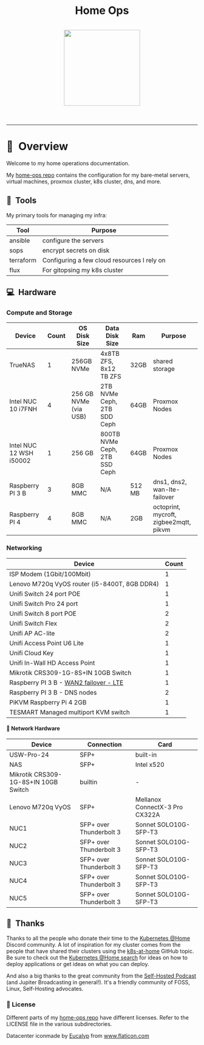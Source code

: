 <h1 align="center">
    Home Ops
  <br />
  <br />
  <img src="https://i.imgur.com/IOkvNr4.png" width="200" height="200">
</h1>
<br />
<div align="center">

</div>

---

# :book:&nbsp; Overview

Welcome to my home operations documentation.

My [home-ops repo][0] contains the configuration for my bare-metal servers,
virtual machines, proxmox cluster, k8s cluster, dns, and more.

## :wrench:&nbsp; Tools

My primary tools for managing my infra:

| Tool      | Purpose                                     |
|-----------|---------------------------------------------|
| ansible   | configure the  servers                      |
| sops      | encrypt secrets on disk                     |
| terraform | Configuring a few cloud resources I rely on |
| flux      | For gitopsing my k8s cluster                |

## :computer:&nbsp; Hardware

### Compute and Storage

| Device                  | Count | OS Disk Size          | Data Disk Size                | Ram    | Purpose                                 |
|-------------------------|-------|-----------------------|-------------------------------|--------|-----------------------------------------|
| TrueNAS                 | 1     | 256GB NVMe            | 4x8TB ZFS, 8x12 TB ZFS        | 32GB   | shared storage                          |
| Intel NUC 10 i7FNH      | 4     | 256 GB NVMe (via USB) | 2TB NVMe Ceph, 2TB SDD Ceph   | 64GB   | Proxmox Nodes                           |
| Intel NUC 12 WSH i50002 | 1     | 256 GB                | 800TB NVMe Ceph, 2TB SSD Ceph | 64GB   | Proxmox Nodes                           |
| Raspberry PI 3 B        | 3     | 8GB MMC               | N/A                           | 512 MB | dns1, dns2, wan-lte-failover            |
| Raspberry PI 4          | 4     | 8GB MMC               | N/A                           | 2GB    | octoprint,  mycroft, zigbee2mqtt, pikvm |


### Networking

| Device                                                           | Count |
|------------------------------------------------------------------|-------|
| ISP Modem (1Gbit/100Mbit)                                        | 1     |
| Lenovo M720q VyOS router (i5-8400T, 8GB DDR4)                    | 1     |
| Unifi Switch 24 port POE                                         | 1     |
| Unifi Switch Pro 24 port                                         | 1     |
| Unifi Switch 8 port POE                                          | 2     |
| Unifi Switch Flex                                                | 2     |
| Unifi AP AC-lite                                                 | 2     |
| Unifi Access Point U6 Lite                                       | 1     |
| Unifi Cloud Key                                                  | 1     |
| Unifi In-Wall HD Access Point                                    | 1     |
| Mikrotik CRS309-1G-8S+IN 10GB Switch                             | 1     |
| Raspberry PI 3 B - [WAN2 failover - LTE](rpi-usg-4g-failover.md) | 1     |
| Raspberry PI 3 B - DNS nodes                                     | 2     |
| PiKVM Raspberry Pi 4 2GB                                         | 1     |
| TESMART Managed multiport KVM switch                             | 1     |


#### :bullettrain_side: Network Hardware
| Device                               | Connection              | Card                           |
|--------------------------------------|-------------------------|--------------------------------|
| USW-Pro-24                           | SFP+                    | built-in                       |
| NAS                                  | SFP+                    | Intel x520                     |
| Mikrotik CRS309-1G-8S+IN 10GB Switch | builtin                 | -                              |
| Lenovo M720q VyOS                    | SFP+                    | Mellanox ConnectX-3 Pro CX322A |
| NUC1                                 | SFP+ over Thunderbolt 3 | Sonnet ‎SOLO10G-SFP-T3          |
| NUC2                                 | SFP+ over Thunderbolt 3 | Sonnet ‎SOLO10G-SFP-T3          |
| NUC3                                 | SFP+ over Thunderbolt 3 | Sonnet ‎SOLO10G-SFP-T3          |
| NUC4                                 | SFP+ over Thunderbolt 3 | Sonnet ‎SOLO10G-SFP-T3          |
| NUC5                                 | SFP+ over Thunderbolt 3 | Sonnet ‎SOLO10G-SFP-T3          |


## :handshake:&nbsp; Thanks



Thanks to all the people who donate their time to the [Kubernetes @Home](https://discord.gg/k8s-at-home) Discord community. A lot of inspiration for my cluster comes from the people that have shared their clusters using the [k8s-at-home](https://github.com/topics/k8s-at-home) GitHub topic. Be sure to check out the [Kubernetes @Home search](https://nanne.dev/k8s-at-home-search/) for ideas on how to deploy applications or get ideas on what you can deploy.

And also a big thanks to the great community from the [Self-Hosted Podcast](https://www.jupiterbroadcasting.com/show/self-hosted/) (and Jupiter Broadcasting in general!). It's a friendly community of FOSS, Linux, Self-Hosting advocates.




### 🔏 License

Different parts of my [home-ops repo][0] have different licenses. Refer to the LICENSE file in the various subdirectories.

<div>Datacenter iconmade by <a href="https://creativemarket.com/eucalyp" title="Eucalyp">Eucalyp</a> from <a href="https://www.flaticon.com/" title="Flaticon">www.flaticon.com</a></div>

[0]: https://github.com/ramblurr/home-ops
